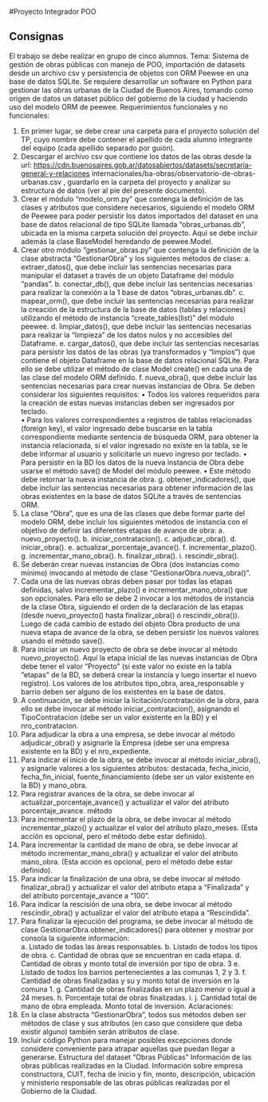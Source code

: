 #Proyecto Integrador POO
## Consignas

El trabajo se debe realizar en grupo de cinco alumnos. 
Tema: Sistema de gestión de obras públicas con manejo de POO, importación de 
datasets desde un archivo csv y persistencia de objetos con ORM Peewee en una 
base de datos SQLite. 
Se requiere desarrollar un software en Python para gestionar las obras urbanas de la Ciudad de 
Buenos Aires, tomando como origen de datos un dataset público del gobierno de la ciudad y 
haciendo uso del modelo ORM de peewee. 
Requerimientos funcionales y no funcionales: 
1. En primer lugar, se debe crear una carpeta para el proyecto solución del TP, cuyo nombre 
debe contener el apellido de cada alumno integrante del equipo (cada apellido separado por 
guión).  
2. Descargar el archivo csv que contiene los datos de las obras desde la url: 
https://cdn.buenosaires.gob.ar/datosabiertos/datasets/secretaria-general-y-relaciones
internacionales/ba-obras/observatorio-de-obras-urbanas.csv , guardarlo en la carpeta del 
proyecto y analizar su estructura de datos (ver al pie del presente documento). 
3. Crear el módulo “modelo_orm.py” que contenga la definición de las clases y atributos que 
considere necesarios, siguiendo el modelo ORM de Peewee para poder persistir los datos 
importados del dataset en una base de datos relacional de tipo SQLite llamada 
“obras_urbanas.db”, ubicada en la misma carpeta solución del proyecto. Aquí se debe incluir 
además la clase BaseModel heredando de peewee.Model. 
4. Crear otro módulo “gestionar_obras.py” que contenga la definición de la clase abstracta 
“GestionarObra” y los siguientes métodos de clase: 
a. extraer_datos(), que debe incluir las sentencias necesarias para manipular el dataset a 
través de un objeto Dataframe del módulo “pandas”. 
b. conectar_db(), que debe incluir las sentencias necesarias para realizar la conexión a la 
1 
base de datos “obras_urbanas.db”. 
c. mapear_orm(), que debe incluir las sentencias necesarias para realizar la creación de la 
estructura de la base de datos (tablas y relaciones) utilizando el método de instancia 
“create_tables(list)” del módulo peewee. 
d. limpiar_datos(), que debe incluir las sentencias necesarias para realizar la “limpieza” de 
los datos nulos y no accesibles del Dataframe. 
e. cargar_datos(), que debe incluir las sentencias necesarias para persistir los datos de las 
obras (ya transformados y “limpios”) que contiene el objeto Dataframe en la base de datos 
relacional SQLite. Para ello se debe utilizar el método de clase Model create() en cada una 
de las clase del modelo ORM definido. 
f. 
nueva_obra(), que debe incluir las sentencias necesarias para crear nuevas instancias de 
Obra. Se deben considerar los siguientes requisitos: 
• Todos los valores requeridos para la creación de estas nuevas instancias deben ser 
ingresados por teclado.  
• Para los valores correspondientes a registros de tablas relacionadas (foreign key), el 
valor ingresado debe buscarse en la tabla correspondiente mediante sentencia de 
búsqueda ORM, para obtener la instancia relacionada, si el valor ingresado no existe 
en la tabla, se le debe informar al usuario y solicitarle un nuevo ingreso por teclado. 
• Para persistir en la BD los datos de la nueva instancia de Obra debe usarse el método 
save() de Model del módulo peewee. 
• Este método debe retornar la nueva instancia de obra. 
g. obtener_indicadores(), que debe incluir las sentencias necesarias para obtener 
información de las obras existentes en la base de datos SQLite a través de sentencias 
ORM. 
5. La clase “Obra”, que es una de las clases que debe formar parte del modelo ORM, debe incluir 
los siguientes métodos de instancia con el objetivo de definir las diferentes etapas de avance 
de obra: 
a. nuevo_proyecto(). 
b. iniciar_contratacion(). 
c. adjudicar_obra(). 
d. iniciar_obra(). 
e. actualizar_porcentaje_avance(). 
f. incrementar_plazo(). 
g. incrementar_mano_obra(). 
h. finalizar_obra(). 
i. rescindir_obra(). 
6. Se deberán crear nuevas instancias de Obra (dos instancias como mínimo) invocando al 
método de clase “GestionarObra.nueva_obra()”. 
7. Cada una de las nuevas obras deben pasar por todas las etapas definidas, salvo 
incrementar_plazo() e incrementar_mano_obra() que son opcionales. Para ello se debe 
2 
invocar a los métodos de instancia de la clase Obra, siguiendo el orden de la declaración de 
las etapas (desde nuevo_proyecto() hasta finalizar_obra() ó rescindir_obra()). Luego de 
cada cambio de estado del objeto Obra producto de una nueva etapa de avance de la obra, se 
deben persistir los nuevos valores usando el método save(). 
8. Para iniciar un nuevo proyecto de obra se debe invocar al método nuevo_proyecto(). Aquí 
la etapa inicial de las nuevas instancias de Obra debe tener el valor “Proyecto” (si este valor 
no existe en la tabla “etapas” de la BD, se deberá crear la instancia y luego insertar el nuevo 
registro). Los valores de los atributos tipo_obra, area_responsable y barrio deben ser 
alguno de los existentes en la base de datos. 
9. A continuación, se debe iniciar la licitación/contratación de la obra, para ello se debe invocar 
al método iniciar_contratacion(), asignando el TipoContratacion (debe ser un valor existente 
en la BD) y el nro_contratacion. 
10. Para adjudicar la obra a una empresa, se debe invocar al método adjudicar_obra() y 
asignarle la Empresa (debe ser una empresa existente en la BD) y el nro_expediente. 
11. Para indicar el inicio de la obra, se debe invocar al método iniciar_obra(), y asignarle valores 
a los siguientes atributos: destacada, fecha_inicio, fecha_fin_inicial, fuente_financiamiento 
(debe ser un valor existente en la BD) y mano_obra. 
12. Para 
registrar 
avances 
de 
la 
obra, 
se 
debe 
invocar 
al 
actualizar_porcentaje_avance() y actualizar el valor del atributo porcentaje_avance. 
método 
13. Para incrementar el plazo de la obra, se debe invocar al método incrementar_plazo() y 
actualizar el valor del atributo plazo_meses. (Esta acción es opcional, pero el método debe 
estar definido). 
14. Para incrementar la cantidad de mano de obra, se debe invocar al método 
incrementar_mano_obra() y actualizar el valor del atributo mano_obra. (Esta acción es 
opcional, pero el método debe estar definido). 
15. Para indicar la finalización de una obra, se debe invocar al método finalizar_obra() y 
actualizar el valor del atributo etapa a “Finalizada” y del atributo porcentaje_avance a “100”. 
16. Para indicar la rescisión de una obra, se debe invocar al método rescindir_obra() y 
actualizar el valor del atributo etapa a “Rescindida”. 
17. Para finalizar la ejecución del programa, se debe invocar al método de clase 
GestionarObra.obtener_indicadores() para obtener y mostrar por consola la siguiente 
información:  
a. Listado de todas las áreas responsables. 
b. Listado de todos los tipos de obra. 
c. Cantidad de obras que se encuentran en cada etapa. 
d. Cantidad de obras y monto total de inversión por tipo de obra. 
3 
e. Listado de todos los barrios pertenecientes a las comunas 1, 2 y 3. 
f. 
Cantidad de obras finalizadas y su y monto total de inversión en la comuna 1. 
g. Cantidad de obras finalizadas en un plazo menor o igual a 24 meses. 
h. Porcentaje total de obras finalizadas. 
i. 
j. 
Cantidad total de mano de obra empleada. 
Monto total de inversión. 
Aclaraciones: 
1. En la clase abstracta “GestionarObra”, todos sus métodos deben ser métodos de clase y 
sus atributos (en caso que considere que deba existir alguno) también serán atributos de 
clase. 
2. Incluir código Python para manejar posibles excepciones donde considere conveniente para 
atrapar aquellas que puedan llegar a generarse. 
Estructura del dataset “Obras Públicas” 
Información de las obras públicas realizadas en la Ciudad. Información sobre empresa 
constructora, CUIT, fecha de inicio y fin, monto, descripción, ubicación y ministerio responsable de 
las obras públicas realizadas por el Gobierno de la Ciudad.
